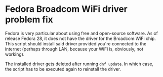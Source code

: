 # Fedora Broadcom WiFi driver problem fix
Fedora is very particular about using free and open-source software. As of release Fedora 28, it does not have the driver for the Broadcom WiFi chip. This script should install said driver provided you're connected to the internet (perhaps through LAN, because your WiFi is, obviously, not working).

The installed driver gets deleted after running `dnf update`. In which case, the script has to be executed again to reinstall the driver.
